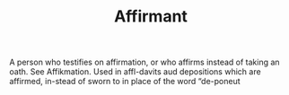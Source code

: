 ---
title: Affirmant
letter: A
permalink: "/definitions/affirmant.html"
body: A person who testifies on affirmation, or who affirms instead of taking an oath.
  See Affikmation. Used in affl-davits aud depositions which are affirmed, in-stead
  of sworn to in place of the word “de-poneut
published_at: '2018-07-07'
source: Black's Law Dictionary
layout: post
---
